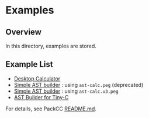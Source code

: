 # Examples

## Overview

In this directory, examples are stored.

## Example List

- [Desktop Calculator](calc.peg)
- [Simple AST builder](ast-calc.peg) : using `ast-calc.peg` (deprecated)
- [Simple AST builder](ast-calc.v3.peg) : using `ast-calc.v3.peg`
- [AST Builder for Tiny-C](ast-tinyc)

For details, see PackCC [README.md](../README.md).
